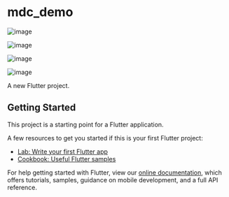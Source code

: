 # mdc_demo

![image](https://github.com/shaoting0730/Flutter_learn_demo/blob/master/%E5%9F%BA%E7%A1%80Widget/mdc_demo/Chip.png) <br/>

![image](https://github.com/shaoting0730/Flutter_learn_demo/blob/master/%E5%9F%BA%E7%A1%80Widget/mdc_demo/DataTable.png) <br/>

![image](https://github.com/shaoting0730/Flutter_learn_demo/blob/master/%E5%9F%BA%E7%A1%80Widget/mdc_demo/PaginatedDataTable.png) <br/>

![image](https://github.com/shaoting0730/Flutter_learn_demo/blob/master/%E5%9F%BA%E7%A1%80Widget/mdc_demo/Stepper.png) <br/>



A new Flutter project.

## Getting Started

This project is a starting point for a Flutter application.

A few resources to get you started if this is your first Flutter project:

- [Lab: Write your first Flutter app](https://flutter.io/docs/get-started/codelab)
- [Cookbook: Useful Flutter samples](https://flutter.io/docs/cookbook)

For help getting started with Flutter, view our 
[online documentation](https://flutter.io/docs), which offers tutorials, 
samples, guidance on mobile development, and a full API reference.
